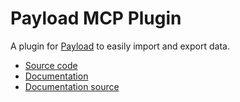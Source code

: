 # Payload MCP Plugin

A plugin for [Payload](https://github.com/payloadcms/payload) to easily import and export data.

- [Source code](https://github.com/payloadcms/payload/tree/main/packages/plugin-mcp)
- [Documentation](https://payloadcms.com/docs/plugins/mcp)
- [Documentation source](https://github.com/payloadcms/payload/tree/main/docs/plugins/mcp.mdx)
